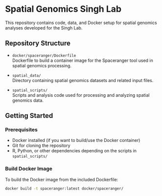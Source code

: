 # Spatial Genomics Singh Lab

This repository contains code, data, and Docker setup for spatial genomics analyses developed for the Singh Lab.

## Repository Structure

- `docker/spaceranger/Dockerfile`  
  Dockerfile to build a container image for the Spaceranger tool used in spatial genomics processing.

- `spatial_data/`  
  Directory containing spatial genomics datasets and related input files.

- `spatial_scripts/`  
  Scripts and analysis code used for processing and analyzing spatial genomics data.

## Getting Started

### Prerequisites

- Docker installed (if you want to build/use the Docker container)  
- Git for cloning the repository  
- R, Python, or other dependencies depending on the scripts in `spatial_scripts/`

### Build Docker Image

To build the Docker image from the included Dockerfile:

```bash
docker build -t spaceranger:latest docker/spaceranger/
